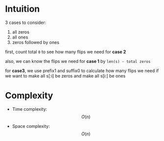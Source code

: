 # Intuition

3 cases to consider:
1. all zeros
2. all ones
3. zeros followed by ones

first, count total `0` to see how many flips we need for **case 2**

also, we can know the flips we need for **case 1** by `len(s) - total zeros`

for **case3**, we use prefix1 and suffix0 to calculate how many flips we need if we want to make all s[:i] be zeros and make all s[i:] be ones

# Complexity
- Time complexity:
$$O(n)$$

- Space complexity:
$$O(n)$$
